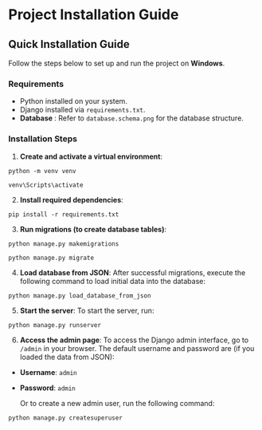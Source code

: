 # Project Installation Guide

## Quick Installation Guide

Follow the steps below to set up and run the project on **Windows**.


### Requirements

- Python installed on your system.
- Django installed via `requirements.txt`.
- **Database** : Refer to `database.schema.png` for the database structure.

### Installation Steps

1. **Create and activate a virtual environment**:

```
python -m venv venv
```

```
venv\Scripts\activate 
```

2. **Install required dependencies**:

```
pip install -r requirements.txt
```

3. **Run migrations (to create database tables)**:

```
python manage.py makemigrations
```

```
python manage.py migrate
```

4. **Load database from JSON**:
   After successful migrations, execute the following command to load initial data into the database:

```
python manage.py load_database_from_json
```

5. ****Start the server****:
   To start the server, run:

```
python manage.py runserver
```

6. **Access the admin page**:
   To access the Django admin interface, go to `/admin` in your browser. The default username and password are (if you loaded the data from JSON):

- **Username**: `admin`
- **Password**: `admin`

  Or to create a new admin user, run the following command:

```
python manage.py createsuperuser
```
